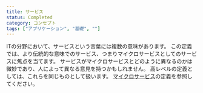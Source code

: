 ```yaml
---
title: サービス
status: Completed
category: コンセプト
tags: ["アプリケーション", "基礎", ""]
---
```


ITの分野において、サービスという言葉には複数の意味があります。
この定義では、より伝統的な意味でのサービス、つまりマイクロサービスとしてのサービスに焦点を当てます。
サービスがマイクロサービスとどのように異なるのかは微妙であり、人によって異なる意見を持つかもしれません。
高レベルの定義としては、これらを同じものとして扱います。
[マイクロサービス](/ja/microservices/)の定義を参照してください。
